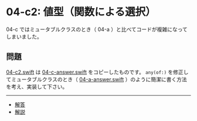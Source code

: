 # 04-c2: 値型（関数による選択）

04-c ではミュータブルクラスのとき（ 04-a ）と比べてコードが複雑になってしまいました。

## 問題

[04-c2.swift](04-c2.swift) は [04-c-answer.swift](04-c-answer.swift) をコピーしたものです。 `any(of:)` を修正してミュータブルクラスのとき（ [04-a-answer.swift](04-a-answer.swift) ）のように簡潔に書く方法を考え、実装して下さい。

---

- [解答](04-c2-answer.swift)
- [解説](04-c2-answer.md)
